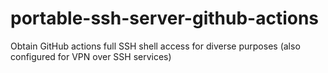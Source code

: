 # portable-ssh-server-github-actions
Obtain GitHub actions full SSH shell access for diverse purposes (also configured for VPN over SSH services)


